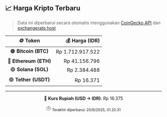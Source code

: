 

<!-- HARGA_KRIPTO -->
## 📈 Harga Kripto Terbaru

> Data ini diperbarui secara otomatis menggunakan [CoinGecko API](https://www.coingecko.com/) dan [exchangerate.host](https://exchangerate.host/)

<div align="center">

| 🪙 Token | 💰 Harga (IDR) |
|:------:|---------------:|
| 🟠 **Bitcoin (BTC)**   | Rp 1.712.917.522 |
| 🔵 **Ethereum (ETH)**  | Rp 41.156.796 |
| 🟣 **Solana (SOL)**    | Rp 2.384.488 |
| 🟢 **Tether (USDT)**   | Rp 16.371 |

---

💱 **Kurs Rupiah (USD → IDR)**: Rp 16.375

🕒 <sub>Terakhir diperbarui: 20/6/2025, 01.20.31</sub>

</div>
<!-- /HARGA_KRIPTO -->